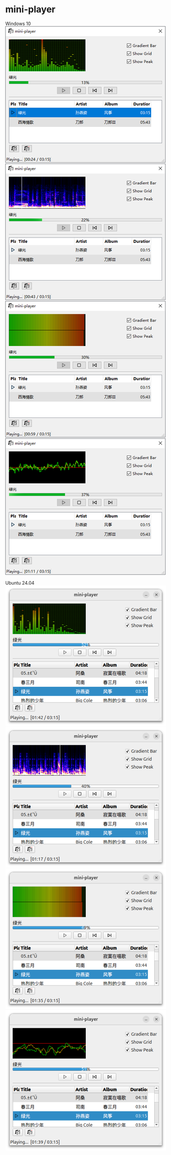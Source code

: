 # mini-player
Windows 10
![Spectrum Analyzer](https://github.com/jackyxinli/mini-player/blob/main/windows-01.png)
![Spectrogram](https://github.com/jackyxinli/mini-player/blob/main/windows-02.png)
![Volume Meter](https://github.com/jackyxinli/mini-player/blob/main/windows-03.png)
![Scope](https://github.com/jackyxinli/mini-player/blob/main/windows-04.png)

Ubuntu 24.04
![Spectrum Analyzer](https://github.com/jackyxinli/mini-player/blob/main/ubuntu-01.png)
![Spectrogram](https://github.com/jackyxinli/mini-player/blob/main/ubuntu-02.png)
![Volume Meter](https://github.com/jackyxinli/mini-player/blob/main/ubuntu-03.png)
![Scope](https://github.com/jackyxinli/mini-player/blob/main/ubuntu-04.png)
